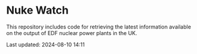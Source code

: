 # Nuke Watch

This repository includes code for retrieving the latest information available on the output of EDF nuclear power plants in the UK.

Last updated: 2024-08-10 14:11